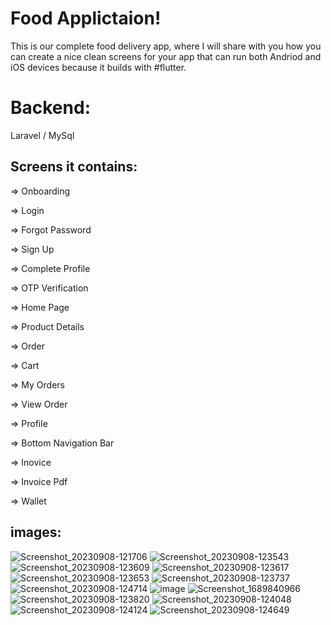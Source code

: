 # Food Applictaion!

This is our complete food delivery app, where I will share with you how you can create a nice clean screens for your app that can run both Andriod and iOS devices because it builds with #flutter.

# Backend:
Laravel / MySql

## Screens it contains:

=> Onboarding

=> Login

=> Forgot Password

=> Sign Up

=> Complete Profile

=> OTP Verification

=> Home Page

=> Product Details

=> Order

=> Cart

=> My Orders

=> View Order

=> Profile

=> Bottom Navigation Bar

=> Inovice

=> Invoice Pdf

=> Wallet




## images:
![Screenshot_20230908-121706](https://github.com/Afaq0456/Cafeteria-Application/assets/54826698/7eab0a2c-cbc5-4cd0-ba70-d2259009f7e9)
![Screenshot_20230908-123543](https://github.com/Afaq0456/Cafeteria-Application/assets/54826698/64198a70-8595-4b70-81ba-727aa8e0e910)
![Screenshot_20230908-123609](https://github.com/Afaq0456/Cafeteria-Application/assets/54826698/63a20d88-4b2c-41ee-b513-1f9bd52de023)
![Screenshot_20230908-123617](https://github.com/Afaq0456/Cafeteria-Application/assets/54826698/67812e90-f1ce-4074-b016-2fa054308998)
![Screenshot_20230908-123653](https://github.com/Afaq0456/Cafeteria-Application/assets/54826698/0434f912-14f0-45bb-9251-b4c3e839af1d)
![Screenshot_20230908-123737](https://github.com/Afaq0456/Cafeteria-Application/assets/54826698/68eeec2a-6507-4501-b3b3-3974d6d2107f)
![Screenshot_20230908-124714](https://github.com/Afaq0456/Cafeteria-Application/assets/54826698/9aa17899-46cb-4200-b10f-7ea77a0d3d4f)
![image](https://github.com/Afaq0456/Cafeteria-Application/assets/54826698/4f84d23a-c8ba-4ef4-9975-3bc7c210c9ae)
![Screenshot_1689840966](https://github.com/Afaq0456/Cafeteria-Application/assets/54826698/3b9dc766-31de-45d2-b7ea-369454092704)
![Screenshot_20230908-123820](https://github.com/Afaq0456/Cafeteria-Application/assets/54826698/2d6d1a37-dad6-422f-b240-5fd3fcc7d503)
![Screenshot_20230908-124048](https://github.com/Afaq0456/Cafeteria-Application/assets/54826698/4b239d83-755c-4a5c-b182-932e52704038)
![Screenshot_20230908-124124](https://github.com/Afaq0456/Cafeteria-Application/assets/54826698/6bb0b8fc-f17b-4f30-bfc4-699eeb2f762e)
![Screenshot_20230908-124649](https://github.com/Afaq0456/Cafeteria-Application/assets/54826698/018ed959-88b0-4071-a2f0-1fb572f33349)

